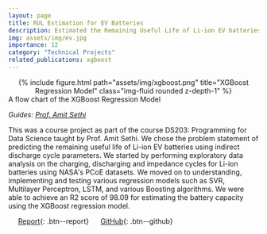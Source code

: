 ```yaml
---
layout: page
title: RUL Estimation for EV Batteries
description: Estimated the Remaining Useful Life of Li-ion EV batteries with an R2 score of 98.09
img: assets/img/ev.jpg
importance: 12
category: "Technical Projects"
related_publications: xgboost
---
```


<center>
<div class="row">
    <div class="col-sm mt-4 mt-md-0">
        {% include figure.html path="assets/img/xgboost.png" title="XGBoost Regression Model" class="img-fluid rounded z-depth-1" %}
    </div>
</div>
</center>
<div class="caption">
    A flow chart of the XGBoost Regression Model
</div>

_Guides: [Prof. Amit Sethi](https://www.ee.iitb.ac.in/~asethi/)_  

This was a course project as part of the course DS203: Programming for Data Science taught by Prof. Amit Sethi. We chose the problem statement of predicting the remaining useful life of Li-ion EV batteries using indirect discharge cycle parameters. We started by performing exploratory data analysis on the charging, discharging and impedance cycles for Li-ion batteries using NASA's PCoE datasets. We moved on to understanding, implementing and testing various regression models such as SVR, Multilayer Perceptron, LSTM, and various Boosting algorithms. We were able to achieve an R2 score of 98.09 for estimating the battery capacity using the XGBoost regression model.

&nbsp;&nbsp;&nbsp;&nbsp; [Report](https://anubhavbhatla.github.io/assets/pdf/RUL_Report.pdf){: .btn--report} &nbsp;&nbsp;&nbsp;&nbsp; [GitHub](https://github.com/AnubhavBhatla/ev-battery-degradation){: .btn--github}
